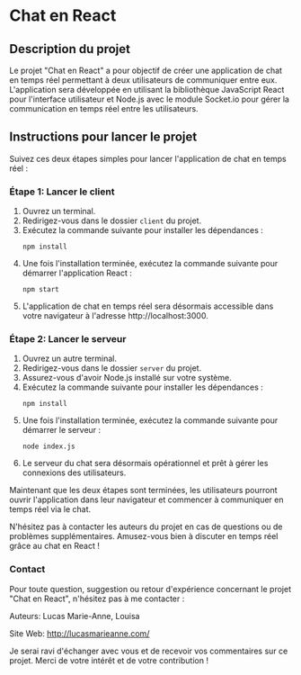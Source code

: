 # Chat en React

## Description du projet

Le projet "Chat en React" a pour objectif de créer une application de chat en temps réel permettant à deux utilisateurs de communiquer entre eux. L'application sera développée en utilisant la bibliothèque JavaScript React pour l'interface utilisateur et Node.js avec le module Socket.io pour gérer la communication en temps réel entre les utilisateurs.

## Instructions pour lancer le projet

Suivez ces deux étapes simples pour lancer l'application de chat en temps réel :

### Étape 1: Lancer le client

1. Ouvrez un terminal.
2. Redirigez-vous dans le dossier `client` du projet.
3. Exécutez la commande suivante pour installer les dépendances :
   ```
   npm install
   ```
4. Une fois l'installation terminée, exécutez la commande suivante pour démarrer l'application React :
   ```
   npm start
   ```
5. L'application de chat en temps réel sera désormais accessible dans votre navigateur à l'adresse http://localhost:3000.

### Étape 2: Lancer le serveur

1. Ouvrez un autre terminal.
2. Redirigez-vous dans le dossier `server` du projet.
3. Assurez-vous d'avoir Node.js installé sur votre système.
4. Exécutez la commande suivante pour installer les dépendances :
   ```
   npm install
   ```
5. Une fois l'installation terminée, exécutez la commande suivante pour démarrer le serveur :
   ```
   node index.js
   ```
6. Le serveur du chat sera désormais opérationnel et prêt à gérer les connexions des utilisateurs.

Maintenant que les deux étapes sont terminées, les utilisateurs pourront ouvrir l'application dans leur navigateur et commencer à communiquer en temps réel via le chat.

N'hésitez pas à contacter les auteurs du projet en cas de questions ou de problèmes supplémentaires. Amusez-vous bien à discuter en temps réel grâce au chat en React !

### Contact
Pour toute question, suggestion ou retour d'expérience concernant le projet "Chat en React", n'hésitez pas à me contacter :

Auteurs: Lucas Marie-Anne, Louisa

Site Web: http://lucasmarieanne.com/

Je serai ravi d'échanger avec vous et de recevoir vos commentaires sur ce projet. Merci de votre intérêt et de votre contribution !
